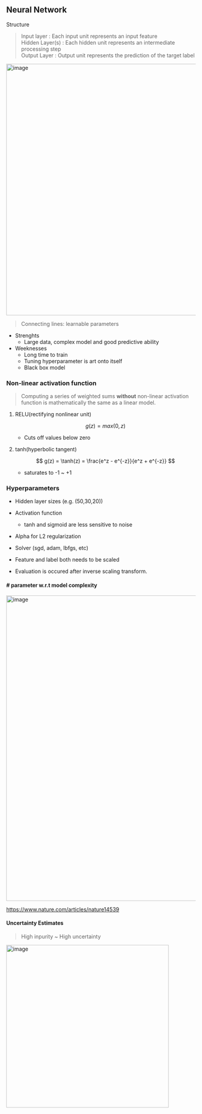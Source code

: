 ## Neural Network

Structure
> Input layer : Each input unit represents an input feature  
> Hidden Layer(s) : Each hidden unit represents an intermediate processing step  
> Output Layer : Output unit represents the prediction of the target label  
<img width="668" alt="image" src="https://github.com/user-attachments/assets/ae6eec96-cbc3-4ee5-83b4-440084718ed0">  

> Connecting lines: learnable parameters  

- Strenghts
    - Large data, complex model and good predictive ability
- Weeknesses
    - Long time to train
    - Tuning hyperparameter is art onto itself
    - Black box model

### Non-linear activation function

> Computing a series of weighted sums **without** non-linear activation function is mathematically the same as a linear model.  

1. RELU(rectifying nonlinear unit)

    $$ g(z) = max(0,z) $$
    - Cuts off values below zero

2. tanh(hyperbolic tangent)

    $$ g(z) = \tanh(z) = \frac{e^z - e^{-z}}{e^z + e^{-z}} $$
    - saturates to -1 ~ +1

### Hyperparameters

- Hidden layer sizes (e.g. (50,30,20))
- Activation function
    - tanh and sigmoid are less sensitive to noise
- Alpha for L2 regularization
- Solver (sgd, adam, lbfgs, etc)


- Feature and label both needs to be scaled  
- Evaluation is occured after inverse scaling transform.

#### # parameter w.r.t model complexity
<img width="811" alt="image" src="https://github.com/user-attachments/assets/e196477e-ca9b-46d1-8c65-4c54c341c299">

https://www.nature.com/articles/nature14539




#### Uncertainty Estimates
> High inpurity ~ High uncertainty 

<img width="432" alt="image" src="https://github.com/user-attachments/assets/93973a99-daa8-4f09-aca5-8c7e95a59387">
